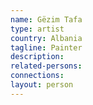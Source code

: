 ```yaml
---
name: Gëzim Tafa
type: artist
country: Albania
tagline: Painter
description:
related-persons:
connections:
layout: person
---
```

